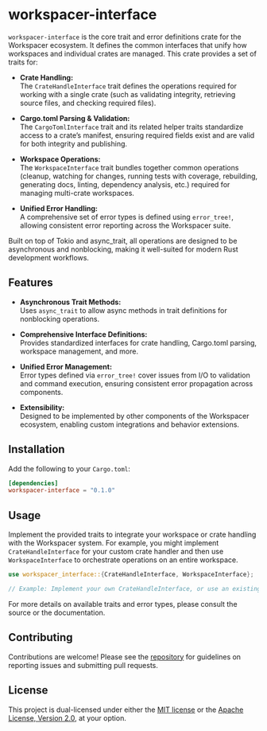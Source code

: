 # workspacer-interface

`workspacer-interface` is the core trait and error definitions crate for the Workspacer ecosystem. It defines the common interfaces that unify how workspaces and individual crates are managed. This crate provides a set of traits for:

- **Crate Handling:**  
  The `CrateHandleInterface` trait defines the operations required for working with a single crate (such as validating integrity, retrieving source files, and checking required files).

- **Cargo.toml Parsing & Validation:**  
  The `CargoTomlInterface` trait and its related helper traits standardize access to a crate’s manifest, ensuring required fields exist and are valid for both integrity and publishing.

- **Workspace Operations:**  
  The `WorkspaceInterface` trait bundles together common operations (cleanup, watching for changes, running tests with coverage, rebuilding, generating docs, linting, dependency analysis, etc.) required for managing multi-crate workspaces.

- **Unified Error Handling:**  
  A comprehensive set of error types is defined using `error_tree!`, allowing consistent error reporting across the Workspacer suite.

Built on top of Tokio and async_trait, all operations are designed to be asynchronous and nonblocking, making it well-suited for modern Rust development workflows.

## Features

- **Asynchronous Trait Methods:**  
  Uses `async_trait` to allow async methods in trait definitions for nonblocking operations.
  
- **Comprehensive Interface Definitions:**  
  Provides standardized interfaces for crate handling, Cargo.toml parsing, workspace management, and more.

- **Unified Error Management:**  
  Error types defined via `error_tree!` cover issues from I/O to validation and command execution, ensuring consistent error propagation across components.

- **Extensibility:**  
  Designed to be implemented by other components of the Workspacer ecosystem, enabling custom integrations and behavior extensions.

## Installation

Add the following to your `Cargo.toml`:

```toml
[dependencies]
workspacer-interface = "0.1.0"
```

## Usage

Implement the provided traits to integrate your workspace or crate handling with the Workspacer system. For example, you might implement `CrateHandleInterface` for your custom crate handler and then use `WorkspaceInterface` to orchestrate operations on an entire workspace.

```rust
use workspacer_interface::{CrateHandleInterface, WorkspaceInterface};

// Example: Implement your own CrateHandleInterface, or use an existing implementation.
```

For more details on available traits and error types, please consult the source or the documentation.

## Contributing

Contributions are welcome! Please see the [repository](https://github.com/klebs6/klebs-general) for guidelines on reporting issues and submitting pull requests.

## License

This project is dual-licensed under either the [MIT license](LICENSE-MIT) or the [Apache License, Version 2.0](LICENSE-APACHE), at your option.
